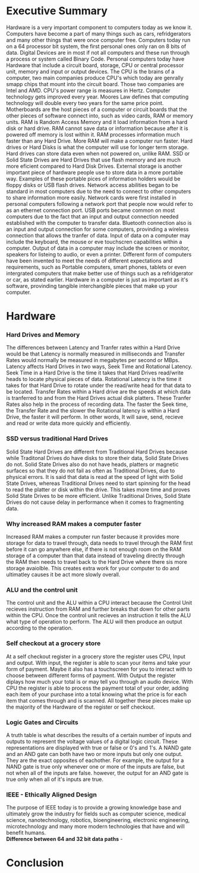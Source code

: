 # Executive Summary 
Hardware is a very important component to computers today as we know it. Computers have become a part of many things such as cars, refridgerators and many other things that were once computer free. Computers today run on a 64 processor bit system, the first personal ones only ran on 8 bits of data. Digital Devices are in most if not all computers and these run through a process or system called Binary Code. Personal computers today have Hardware that include a circuit board, storage, CPU or central processor unit, memory and input or output devices. The CPU is the brains of a computer, two main companies produce CPU's which today are genrally smapp chips that mount into the circuit board. Those two companies are Intel and AMD. CPU's power range is measures in Hertz. Computer technology gets improved every year. Moores Law defines that computing technology will double every two years for the same price point. Motherboards are the host pieces of a computer or circuit boards that the other pieces of software connect into, such as video cards, RAM or memory units. RAM is Random Access Memory and it load information from a hard disk or hard drive. RAM cannot save data or information because after it is powered off memory is lost within it. RAM processes information much faster than any Hard Drive. More RAM will make a computer run faster. Hard drives or Hard Disks is what the computer will use for longer term storage. Hard drives can store data even when not powered on, unlike RAM. SSD or Solid State Drives are Hard Drives that use flash memory and are much more eficient compared to Hard Disk Drives. External storage is another important piece of hardware people use to store data in a more portable way. Examples of these portable pices of information holders would be floppy disks or USB flash drives. Network access abilities began to be standard in most computers due to the need to connect to other computers to share information more easily. Network cards were first installed in personal computers following a network port that people now would refer to as an ethernet connection port. USB ports became common on most computers due to the fact that an input and output connection needed established with the computer to transfer data. Bluetooth connection also is an input and output connection for some computers, provinding a wireless connection that allows the tranfer of data. Input of data on a computer may include the keyboard, the mouse or eve touchscren capabilities within a computer. Output of data in a computer may include the screen or monitor, speakers for listeing to audio, or even a printer. Different form of computers have been invented to meet the needs of different expectations and requirements, such as Portable computers, smart phones, tablets or even intergrated computers that make better use of things such as a refridgerator or car, as stated earlier. Hardware in a computer is just as important as it's software, provinding tangible interchangible pieces that make up your computer.    

# Hardware
### Hard Drives and Memory
The differences between Latency and Tranfer rates within a Hard Drive would be that Latency is normally measured in milliseconds and Transfer Rates would normally be measured in megabytes per second or MBps. Latency affects Hard Drives in two ways, Seek Time and Rotational Latency. Seek Time in a Hard Drive is the time it takes that Hard Drives read/write heads to locate physical  pieces of data. Rotational Latency is the time it takes for that Hard Drive to rotate under the read/write head for that data to be located. Transfer Rates within a Hard drive are the speeds at which data is tranferred to and from the Hard Drives actual disk platters. These Tranfer Rates also help in the process of recording data. The faster the Seek time, the Transfer Rate and the slower the Rotational latency is within a Hard Drive, the faster it will perform. In other words, It will save, send, recieve and read or write data more quickly and efficiently.


### SSD versus traditional Hard Drives
Solid State Hard Drives are different from Traditional Hard Drives because while Traditonal Drives do have disks to store their data, Solid State Drives do not. Solid State Drives also do not have heads, platters or magnetic surfaces so that they do not fail as often as Traditional Drives, due to physical errors. It is said that data is read at the speed of light with Solid State Drives, whereas Traditional Drives need to start spinning for the head to read the platter or disk within the drive. This takes more time and proves Solid State Drives to be more efficient. Unlike Traditional Drives, Solid State Drives do not cause delay in performance when it comes to fragmenting data.

### Why increased RAM makes a computer faster
Increased RAM makes a computer run faster because it provides more storage for data to travel through, data needs to travel through the RAM first before it can go anywhere else, if there is not enough room on the RAM storage of a computer than that data instead of traveling directly through the RAM then needs to travel back to the Hard Drive where there sis more storage avaiolble. This creates extra work for your computer to do and ultimatley causes it be act more slowly overall. 

### ALU and the control unit 
The control unit and the ALU within a CPU interact because the Control Unit recieves instruction from RAM and further breaks that down for other parts within the CPU. Once the control unit recieves an instruction it tells the ALU what type of operation to perform. The ALU will then produce an output according to the operation.  

### Self checkout at a grocery store 
At a self checkout register in a grocery store the register uses CPU, Input and output. With input, the register is able to scan your items and take your form of payment. Maybe it also has a touchscreen for you to interact with to choose between different forms of payment. With Output the register diplays how much your total is or may tell you through an audio device. With CPU the register is able to process the payment total of your order, adding each item of your purchase into a total knowing what the price is for each item that comes through and is scanned. All together these pieces make up the majority of the Hardware of the register or self checkout. 
### Logic Gates and Circuits 
A truth table is what describes the results of a certain number of inputs and outputs to represent the voltage values of a digital logic circuit. These representations are displayed with true or false or 0's and 1's. A NAND gate and an AND gate can both have two or more inputs but only one output. They are the exact opposites of eachother. For example, the output for a NAND gate is true only whenever one or more of the inputs are false, but not when all of the inputs are false. however, the output for an AND gate is true only when all of it's inputs are true.
### IEEE - Ethically Aligned Design
The purpose of IEEE today is to provide a growing knowledge base and ultimately grow the industry for fields such as computer science, medical science, nanotechnology, robotics, bioengineering, electronic engineering, microtechnology and many more modern technologies that have and will benefit humans.  
**Difference between 64 and 32 bit data paths** - 
# Conclusion

